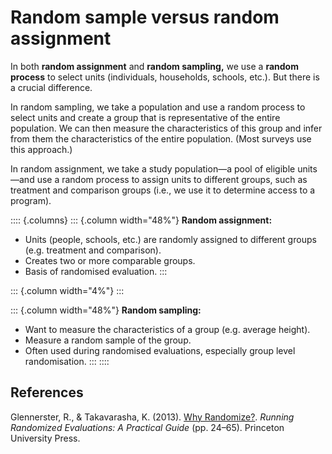 # Random sample versus random assignment

In both **random assignment** and **random sampling,** we use a **random process** to select units (individuals, households, schools, etc.). But there is a crucial difference.

In random sampling, we take a population and use a random process to select units and create a group that is representative of the entire population. We can then measure the characteristics of this group and infer from them the characteristics of the entire population. (Most surveys use this approach.)

In random assignment, we take a study population—a pool of eligible units—and use a random process to assign units to different groups, such as treatment and comparison groups (i.e., we use it to determine access to a program).

:::: {.columns}
::: {.column width="48%"}
**Random assignment:**

- Units (people, schools, etc.) are randomly assigned to different groups (e.g. treatment and comparison).
- Creates two or more comparable groups.
- Basis of randomised evaluation.
:::

::: {.column width="4%"}
:::

::: {.column width="48%"}
**Random sampling:**

- Want to measure the characteristics of a group (e.g. average height).
- Measure a random sample of the group.
- Often used during randomised evaluations, especially group level randomisation.
:::
::::

## References

Glennerster, R., & Takavarasha, K. (2013). [Why Randomize?](https://doi-org.ezproxy.lib.uts.edu.au/10.2307/j.ctt4cgd52.6). *Running Randomized Evaluations: A Practical Guide* (pp. 24–65). Princeton University Press.
